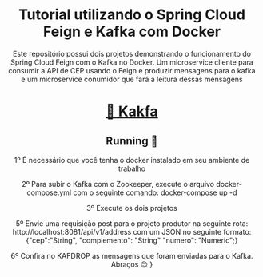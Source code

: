 <h1 align="center">Tutorial utilizando o Spring Cloud Feign e Kafka com Docker</h1>
<p align="center">Este repositório possui dois projetos demonstrando o funcionamento do Spring Cloud Feign com o Kafka no Docker. Um microservice cliente para consumir a API de CEP usando o Feign e produzir mensagens para o kafka e um microservice conumidor que fará a leitura dessas mensagens</p>
<h1 align="center">
    <a href="https://kafka.apache.org/">🔗 Kakfa</a>
</h1>

<h2 align="center"> 
	Running 🚀
</h2>
<p align="center">1º É necessário que você tenha o docker instalado em seu ambiente de trabalho</p>
<p align="center">2º Para subir o Kafka com o Zookeeper, execute o arquivo docker-compose.yml com o seguinte comando: docker-compose up -d </p>
<p align="center">3º Execute os dois projetos</p>
<p align="center">5º Envie uma requisição post para o projeto produtor na seguinte rota: http://localhost:8081/api/v1/address com um JSON no seguinte formato: {"cep":"String", "complemento": "String" "numero": "Numeric";}</p>
<p align="center">6º Confira no KAFDROP as mensagens que foram enviadas para o Kafka. Abraços 😊
}</p>